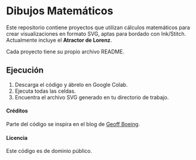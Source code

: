 # Dibujos Matemáticos

Este repositorio contiene proyectos que utilizan cálculos matemáticos para crear visualizaciones en formato SVG, aptas para bordado con Ink/Stitch. Actualmente incluye el **Atractor de Lorenz**.

Cada proyecto tiene su propio archivo README.

## Ejecución

1. Descarga el código y ábrelo en Google Colab.
2. Ejecuta todas las celdas.
3. Encuentra el archivo SVG generado en tu directorio de trabajo.

#### Créditos

Parte del código se inspira en el blog de [Geoff Boeing](https://pages.github.com/).

#### Licencia

Este código es de dominio público.
